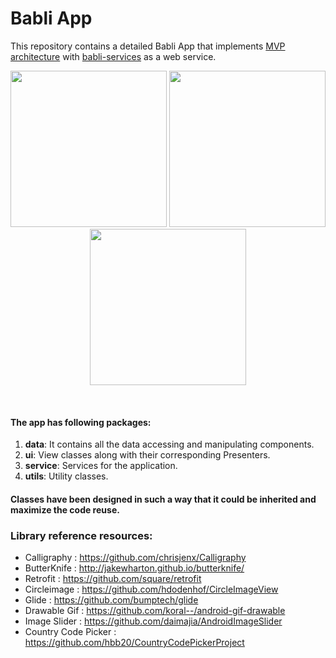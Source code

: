 # Babli App

This repository contains a detailed Babli App that implements <a href="https://github.com/aasumitro/android-mvp-architecture">MVP architecture</a> with <a href="https://github.com/aasumitro/babli-service/">babli-services</a> as a web service.

<p align="center">
  <img src="https://janishar.github.io/images/mvp-app-pics/mvp-login.png" width="250">
  <img src="https://janishar.github.io/images/mvp-app-pics/main-view.png" width="250">
  <img src="https://janishar.github.io/gifs/mvp-app.gif" width="250">
</p>
<br>

#### The app has following packages:
1. **data**: It contains all the data accessing and manipulating components.
2. **ui**: View classes along with their corresponding Presenters.
3. **service**: Services for the application.
4. **utils**: Utility classes.

#### Classes have been designed in such a way that it could be inherited and maximize the code reuse.

### Library reference resources:

- Calligraphy          : https://github.com/chrisjenx/Calligraphy
- ButterKnife          : http://jakewharton.github.io/butterknife/
- Retrofit             : https://github.com/square/retrofit
- Circleimage          : https://github.com/hdodenhof/CircleImageView
- Glide                : https://github.com/bumptech/glide
- Drawable Gif         : https://github.com/koral--/android-gif-drawable
- Image Slider         : https://github.com/daimajia/AndroidImageSlider
- Country Code Picker  : https://github.com/hbb20/CountryCodePickerProject
